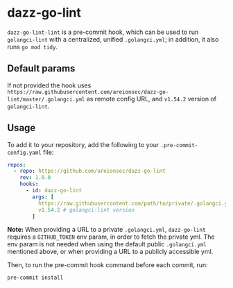# dazz-go-lint

`dazz-go-lint-lint` is a pre-commit hook, which can be used to run `golangci-lint`
with a centralized, unified `.golangci.yml`; in addition, it also runs `go mod tidy`.

## Default params

If not provided the hook uses `https://raw.githubusercontent.com/areionsec/dazz-go-lint/master/.golangci.yml`
as remote config URL, and `v1.54.2` version of `golangci-lint`.

## Usage
To add it to your repository, add the following to your `.pre-commit-config.yaml` file:
```yaml
repos:
  - repo: https://github.com/areionsec/dazz-go-lint
    rev: 1.0.0
    hooks:
      - id: dazz-go-lint
        args: [
          https://raw.githubusercontent.com/path/to/private/.golangci.yml, # Remote .golangci.yml URL.
          v1.54.2 # golangci-lint version
        ]
```

**Note:** When providing a URL to a private `.golangci.yml`, `dazz-go-lint` 
requires a `GITHUB_TOKEN` env param, in order to fetch the private yml. The
env param is not needed when using the default public `.golangci.yml` mentioned
above, or when providing a URL to a publicly accessible yml.

Then, to run the pre-commit hook command before each commit, run:
```bash
pre-commit install
```

